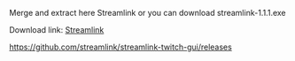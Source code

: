Merge and extract here Streamlink
or you can download streamlink-1.1.1.exe

Download link:
[Streamlink](https://github-production-release-asset-2e65be.s3.amazonaws.com/68402336/49eee780-55a1-11e9-9d46-19c72e01ec8c?X-Amz-Algorithm=AWS4-HMAC-SHA256&X-Amz-Credential=AKIAIWNJYAX4CSVEH53A%2F20190805%2Fus-east-1%2Fs3%2Faws4_request&X-Amz-Date=20190805T163630Z&X-Amz-Expires=300&X-Amz-Signature=fc6ece1e5f96361124d8998761b5faa45eb59bed4409d62bc559c0b0eda4bc33&X-Amz-SignedHeaders=host&actor_id=0&response-content-disposition=attachment%3B%20filename%3Dstreamlink-1.1.1.exe&response-content-type=application%2Foctet-stream
)



https://github.com/streamlink/streamlink-twitch-gui/releases
